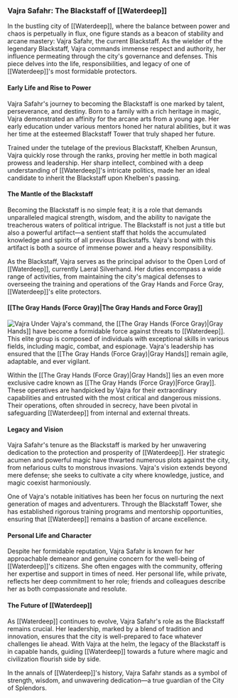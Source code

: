 ### Vajra Safahr: The Blackstaff of [[Waterdeep]]
In the bustling city of [[Waterdeep]], where the balance between power and chaos is perpetually in flux, one figure stands as a beacon of stability and arcane mastery: Vajra Safahr, the current Blackstaff. As the wielder of the legendary Blackstaff, Vajra commands immense respect and authority, her influence permeating through the city's governance and defenses. This piece delves into the life, responsibilities, and legacy of one of [[Waterdeep]]'s most formidable protectors.

#### Early Life and Rise to Power

Vajra Safahr's journey to becoming the Blackstaff is one marked by talent, perseverance, and destiny. Born to a family with a rich heritage in magic, Vajra demonstrated an affinity for the arcane arts from a young age. Her early education under various mentors honed her natural abilities, but it was her time at the esteemed Blackstaff Tower that truly shaped her future.

Trained under the tutelage of the previous Blackstaff, Khelben Arunsun, Vajra quickly rose through the ranks, proving her mettle in both magical prowess and leadership. Her sharp intellect, combined with a deep understanding of [[Waterdeep]]'s intricate politics, made her an ideal candidate to inherit the Blackstaff upon Khelben's passing.

#### The Mantle of the Blackstaff

Becoming the Blackstaff is no simple feat; it is a role that demands unparalleled magical strength, wisdom, and the ability to navigate the treacherous waters of political intrigue. The Blackstaff is not just a title but also a powerful artifact—a sentient staff that holds the accumulated knowledge and spirits of all previous Blackstaffs. Vajra's bond with this artifact is both a source of immense power and a heavy responsibility.

As the Blackstaff, Vajra serves as the principal advisor to the Open Lord of [[Waterdeep]], currently Laeral Silverhand. Her duties encompass a wide range of activities, from maintaining the city's magical defenses to overseeing the training and operations of the Gray Hands and Force Gray, [[Waterdeep]]'s elite protectors.

#### [[The Gray Hands (Force Gray)|The Gray Hands and Force Gray]]

![Vajra](https://www.dndbeyond.com/avatars/thumbnails/4461/52/1000/1000/636708519543392221.png)
Under Vajra's command, the [[The Gray Hands (Force Gray)|Gray Hands]] have become a formidable force against threats to [[Waterdeep]]. This elite group is composed of individuals with exceptional skills in various fields, including magic, combat, and espionage. Vajra's leadership has ensured that the [[The Gray Hands (Force Gray)|Gray Hands]] remain agile, adaptable, and ever vigilant.

Within the [[The Gray Hands (Force Gray)|Gray Hands]] lies an even more exclusive cadre known as [[The Gray Hands (Force Gray)|Force Gray]]. These operatives are handpicked by Vajra for their extraordinary capabilities and entrusted with the most critical and dangerous missions. Their operations, often shrouded in secrecy, have been pivotal in safeguarding [[Waterdeep]] from internal and external threats.

#### Legacy and Vision

Vajra Safahr's tenure as the Blackstaff is marked by her unwavering dedication to the protection and prosperity of [[Waterdeep]]. Her strategic acumen and powerful magic have thwarted numerous plots against the city, from nefarious cults to monstrous invasions. Vajra's vision extends beyond mere defense; she seeks to cultivate a city where knowledge, justice, and magic coexist harmoniously.

One of Vajra's notable initiatives has been her focus on nurturing the next generation of mages and adventurers. Through the Blackstaff Tower, she has established rigorous training programs and mentorship opportunities, ensuring that [[Waterdeep]] remains a bastion of arcane excellence.

#### Personal Life and Character

Despite her formidable reputation, Vajra Safahr is known for her approachable demeanor and genuine concern for the well-being of [[Waterdeep]]'s citizens. She often engages with the community, offering her expertise and support in times of need. Her personal life, while private, reflects her deep commitment to her role; friends and colleagues describe her as both compassionate and resolute.

#### The Future of [[Waterdeep]]

As [[Waterdeep]] continues to evolve, Vajra Safahr's role as the Blackstaff remains crucial. Her leadership, marked by a blend of tradition and innovation, ensures that the city is well-prepared to face whatever challenges lie ahead. With Vajra at the helm, the legacy of the Blackstaff is in capable hands, guiding [[Waterdeep]] towards a future where magic and civilization flourish side by side.

In the annals of [[Waterdeep]]'s history, Vajra Safahr stands as a symbol of strength, wisdom, and unwavering dedication—a true guardian of the City of Splendors.